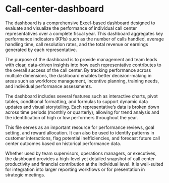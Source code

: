# Call-center-dashboard
The dashboard is a comprehensive Excel-based dashboard designed to evaluate and visualize the performance of individual call center representatives over a complete fiscal year. This dashboard aggregates key performance indicators (KPIs) such as the number of calls handled, average handling time, call resolution rates, and the total revenue or earnings generated by each representative.

The purpose of the dashboard is to provide management and team leads with clear, data-driven insights into how each representative contributes to the overall success of the call center. By tracking performance across multiple dimensions, the dashboard enables better decision-making in areas such as workforce management, incentive planning, training needs, and individual performance assessments.

The dashboard includes several features such as interactive charts, pivot tables, conditional formatting, and formulas to support dynamic data updates and visual storytelling. Each representative’s data is broken down across time periods (monthly or quarterly), allowing for trend analysis and the identification of high or low performers throughout the year.

This file serves as an important resource for performance reviews, goal setting, and reward allocation. It can also be used to identify patterns in customer interactions, flag potential inefficiencies, and forecast future call center outcomes based on historical performance data.

Whether used by team supervisors, operations managers, or executives, the dashboard provides a high-level yet detailed snapshot of call center productivity and financial contribution at the individual level. It is well-suited for integration into larger reporting workflows or for presentation in strategic meetings.
